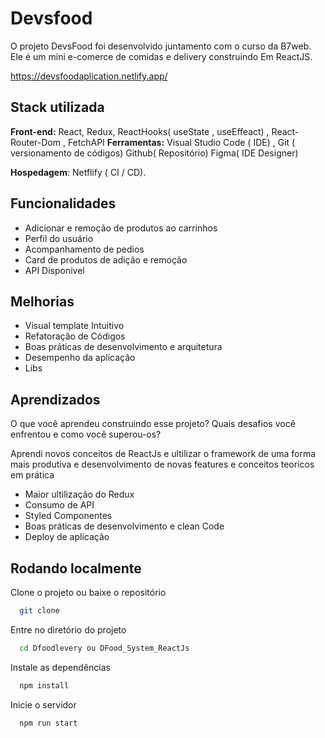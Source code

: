 # Devsfood

O projeto DevsFood foi desenvolvido juntamento com o curso da B7web. Ele é um mini e-comerce
de comidas e delivery construindo Em ReactJS.

https://devsfoodaplication.netlify.app/

## Stack utilizada

**Front-end:** React, Redux, ReactHooks( useState , useEffeact) , React-Router-Dom , FetchAPI
**Ferramentas:** Visual Studio Code ( IDE) , Git ( versionamento de códigos) Github( Repositório)
Figma( IDE Designer)

**Hospedagem**: Netflify ( CI / CD).

## Funcionalidades

- Adicionar e remoção de produtos ao carrinhos
- Perfil do usuário
- Acompanhamento de pedios
- Card de produtos de adição e remoção
- API Disponivel

## Melhorias

- Visual template Intuitivo
- Refatoração de Códigos
- Boas práticas de desenvolvimento e arquitetura
- Desempenho da aplicação
- Libs

## Aprendizados

O que você aprendeu construindo esse projeto? Quais desafios você enfrentou e como você superou-os?

Aprendi novos conceitos de ReactJs e ultilizar o framework de uma forma mais produtiva e
desenvolvimento de novas features e conceitos teoricos em prática

- Maior ultilização do Redux
- Consumo de API
- Styled Componentes
- Boas práticas de desenvolvimento e clean Code
- Deploy de aplicação

## Rodando localmente

Clone o projeto ou baixe o repositório

```bash
  git clone
```

Entre no diretório do projeto

```bash
  cd Dfoodlevery ou DFood_System_ReactJs
```

Instale as dependências

```bash
  npm install
```

Inicie o servidor

```bash
  npm run start
```
